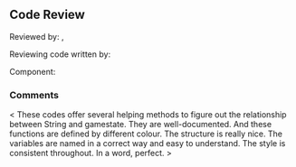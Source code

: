 ## Code Review

Reviewed by: <Zhilin Zhang>, <u7323177>

Reviewing code written by: <Aidan Soo> <u7123983>

Component: <helping methods in Viewer class>

### Comments 

< These codes offer several helping methods to figure out the relationship between String and gamestate. They are well-documented. And these functions are defined by different colour. The structure is really nice. The variables are named in a correct way and easy to understand. The style is consistent throughout. In a word, perfect. >


